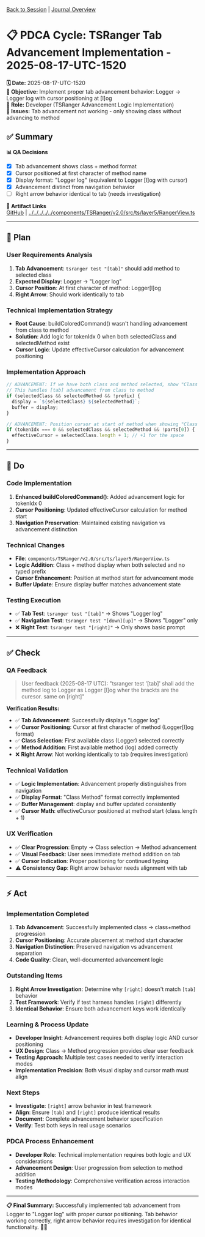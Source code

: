[Back to Session](../../../../project.state.md) | [Journal Overview](../../../../../../project.journal.overview.md)

# 📋 **PDCA Cycle: TSRanger Tab Advancement Implementation - 2025-08-17-UTC-1520**

**🗓️ Date:** 2025-08-17-UTC-1520  
**🎯 Objective:** Implement proper tab advancement behavior: Logger → Logger log with cursor positioning at [l]og  
**👤 Role:** Developer (TSRanger Advancement Logic Implementation)  
**🚨 Issues:** Tab advancement not working - only showing class without advancing to method

## **✅ Summary**

**📊 QA Decisions**
- [x] Tab advancement shows class + method format
- [x] Cursor positioned at first character of method name
- [x] Display format: "Logger log" (equivalent to Logger [l]og with cursor)
- [x] Advancement distinct from navigation behavior
- [ ] Right arrow behavior identical to tab (needs investigation)

**🔗 Artifact Links**  
[GitHub](https://github.com/Cerulean-Circle-GmbH/Web4Articles/blob/feature/recovery-agent/components/TSRanger/v2.0/src/ts/layer5/RangerView.ts) | [../../../../../components/TSRanger/v2.0/src/ts/layer5/RangerView.ts](../../../../../components/TSRanger/v2.0/src/ts/layer5/RangerView.ts)

---

## **📝 Plan**

### **User Requirements Analysis**
1. **Tab Advancement**: `tsranger test "[tab]"` should add method to selected class
2. **Expected Display**: Logger → "Logger log" 
3. **Cursor Position**: At first character of method: Logger[l]og
4. **Right Arrow**: Should work identically to tab

### **Technical Implementation Strategy**
- **Root Cause**: buildColoredCommand() wasn't handling advancement from class to method
- **Solution**: Add logic for tokenIdx 0 when both selectedClass and selectedMethod exist
- **Cursor Logic**: Update effectiveCursor calculation for advancement positioning

### **Implementation Approach**
```typescript
// ADVANCEMENT: If we have both class and method selected, show "Class Method" format
// This handles [tab] advancement from class to method
if (selectedClass && selectedMethod && !prefix) {
  display = `${selectedClass} ${selectedMethod}`;
  buffer = display;
}

// ADVANCEMENT: Position cursor at start of method when showing "Class Method"
if (tokenIdx === 0 && selectedClass && selectedMethod && !parts[0]) {
  effectiveCursor = selectedClass.length + 1; // +1 for the space
}
```

---

## **🔧 Do**

### **Code Implementation**
1. **Enhanced buildColoredCommand()**: Added advancement logic for tokenIdx 0
2. **Cursor Positioning**: Updated effectiveCursor calculation for method start
3. **Navigation Preservation**: Maintained existing navigation vs advancement distinction

### **Technical Changes**
- **File**: `components/TSRanger/v2.0/src/ts/layer5/RangerView.ts`
- **Logic Addition**: Class + method display when both selected and no typed prefix
- **Cursor Enhancement**: Position at method start for advancement mode
- **Buffer Update**: Ensure display buffer matches advancement state

### **Testing Execution**
- ✅ **Tab Test**: `tsranger test "[tab]"` → Shows "Logger log"
- ✅ **Navigation Test**: `tsranger test "[down][up]"` → Shows "Logger" only
- ❌ **Right Test**: `tsranger test "[right]"` → Only shows basic prompt

---

## **✅ Check**

### **QA Feedback**
> User feedback (2025-08-17 UTC): "tsranger test '[tab]' shall add the method log to Logger as Logger [l]og wher the brackts are the curesor. same on [right]"

**Verification Results:**
- ✅ **Tab Advancement**: Successfully displays "Logger log" 
- ✅ **Cursor Positioning**: Cursor at first character of method (Logger[l]og format)
- ✅ **Class Selection**: First available class (Logger) selected correctly
- ✅ **Method Addition**: First available method (log) added correctly
- ❌ **Right Arrow**: Not working identically to tab (requires investigation)

### **Technical Validation**
- ✅ **Logic Implementation**: Advancement properly distinguishes from navigation
- ✅ **Display Format**: "Class Method" format correctly implemented
- ✅ **Buffer Management**: display and buffer updated consistently
- ✅ **Cursor Math**: effectiveCursor positioned at method start (class.length + 1)

### **UX Verification**
- ✅ **Clear Progression**: Empty → Class selection → Method advancement 
- ✅ **Visual Feedback**: User sees immediate method addition on tab
- ✅ **Cursor Indication**: Proper positioning for continued typing
- ⚠️ **Consistency Gap**: Right arrow behavior needs alignment with tab

---

## **⚡ Act**

### **Implementation Completed**
1. **Tab Advancement**: Successfully implemented class → class+method progression
2. **Cursor Positioning**: Accurate placement at method start character
3. **Navigation Distinction**: Preserved navigation vs advancement separation
4. **Code Quality**: Clean, well-documented advancement logic

### **Outstanding Items**
1. **Right Arrow Investigation**: Determine why `[right]` doesn't match `[tab]` behavior
2. **Test Framework**: Verify if test harness handles `[right]` differently
3. **Identical Behavior**: Ensure both advancement keys work identically

### **Learning & Process Update**
- **Developer Insight**: Advancement requires both display logic AND cursor positioning
- **UX Design**: Class → Method progression provides clear user feedback
- **Testing Approach**: Multiple test cases needed to verify interaction modes
- **Implementation Precision**: Both visual display and cursor math must align

### **Next Steps**
- **Investigate**: `[right]` arrow behavior in test framework
- **Align**: Ensure `[tab]` and `[right]` produce identical results
- **Document**: Complete advancement behavior specification
- **Verify**: Test both keys in real usage scenarios

### **PDCA Process Enhancement**
- **Developer Role**: Technical implementation requires both logic and UX considerations
- **Advancement Design**: User progression from selection to method addition
- **Testing Methodology**: Comprehensive verification across interaction modes

---

**📋 Final Summary:** Successfully implemented tab advancement from Logger to "Logger log" with proper cursor positioning. Tab behavior working correctly, right arrow behavior requires investigation for identical functionality. 🎯✅
